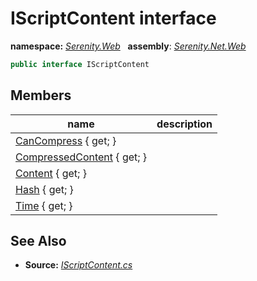 # IScriptContent interface
**namespace:** *[Serenity.Web](../README.md#serenity.web-namespace)*   **assembly**: *[Serenity.Net.Web](../README.md)*

```csharp
public interface IScriptContent
```

## Members

| name | description |
| --- | --- |
| [CanCompress](IScriptContent/CanCompress.md) { get; } |  |
| [CompressedContent](IScriptContent/CompressedContent.md) { get; } |  |
| [Content](IScriptContent/Content.md) { get; } |  |
| [Hash](IScriptContent/Hash.md) { get; } |  |
| [Time](IScriptContent/Time.md) { get; } |  |

## See Also

* **Source:** *[IScriptContent.cs](https://github.com/serenity-is/Serenity/blob/master/src/Serenity.Net.Web/DynamicScript/DynamicScript/IScriptContent.cs)*